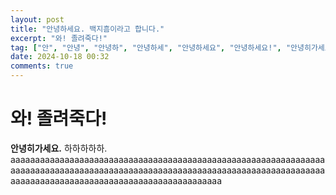 ```yaml
---
layout: post
title: "안녕하세요. 백지흠이라고 합니다."
excerpt: "와! 졸려죽다!"
tag: ["안", "안녕", "안녕하", "안녕하세", "안녕하세요", "안녕하세요!", "안녕히가세요", "안녕히가세", "안녕히가", "안녕히", "안녕", "안", "녕"]
date: 2024-10-18 00:32
comments: true
---
```

# 와! 졸려죽다!
**안녕히가세요.**
하하하하하.
aaaaaaaaaaaaaaaaaaaaaaaaaaaaaaaaaaaaaaaaaaaaaaaaaaaaaaaaaaaaaaaaaaaaaaaaaaaaaaaaaaaaaaaaaaaaaaaaaaaaaaaaaaaaaaaaaaaaaaaaaaaaaaaaaaaaaaaaaaaaaaaaaaaaaaaaaaaaaaaaaaaaaaaaaaa